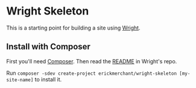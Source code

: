 # Wright Skeleton

This is a starting point for building a site using [Wright](http://github.com/erickmerchant/wright).

## Install with Composer

First you'll need [Composer](http://getcomposer.org). Then read the [README](http://github.com/erickmerchant/wright/blob/master/README.md) in Wright's repo.

Run `composer -sdev create-project erickmerchant/wright-skeleton [my-site-name]` to install it.
